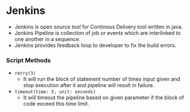 # Jenkins

-  Jenkins is open source tool for Continous Delivery tool written in java.
-  Jenkins Pipeline is collection of job or events which are interlinked to one another in a sequence.
-  Jenkins provides feedback loop to developer to fix the build errors.

### Script Methods
-  `retry(3)`
   -  It will run the block of statement number of times input given and stop execution after it and pipeline will result in failure.
-  `timeout(time: 5, unit: seconds)`
   -  It will timeout the pipeline based on given parameter if the block of code exceed this time limit.
